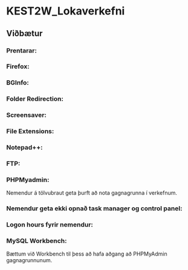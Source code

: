 # KEST2W_Lokaverkefni

## Viðbætur

### Prentarar:


### Firefox:

### BGInfo:

### Folder Redirection:

### Screensaver:

### File Extensions:

### Notepad++:

### FTP:

### PHPMyadmin:

Nemendur á tölvubraut geta þurft að nota gagnagrunna í verkefnum.

### Nemendur geta ekki opnað task manager og control panel:

### Logon hours fyrir nemendur:

### MySQL Workbench:

Bættum við Workbench til þess að hafa aðgang að PHPMyAdmin gagnagrunnunum.
